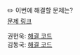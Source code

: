 ✏️ 이번에 해결할 문제는? <br>
[문제 링크](https://leetcode.com/problems/merge-two-sorted-lists/)

권현욱: [해결 코드]() <br>
김동국: [해결 코드]() <br>
